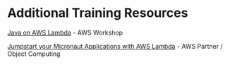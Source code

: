 # Additional Training Resources

[Java on AWS Lambda](https://catalog.workshops.aws/java-on-aws-lambda/en-US) - AWS Workshop

[Jumpstart your Micronaut Applications with AWS Lambda](https://objectcomputing.com/services/training/catalog/micronaut-training/micronaut-aws-lambda) - AWS Partner / Object Computing